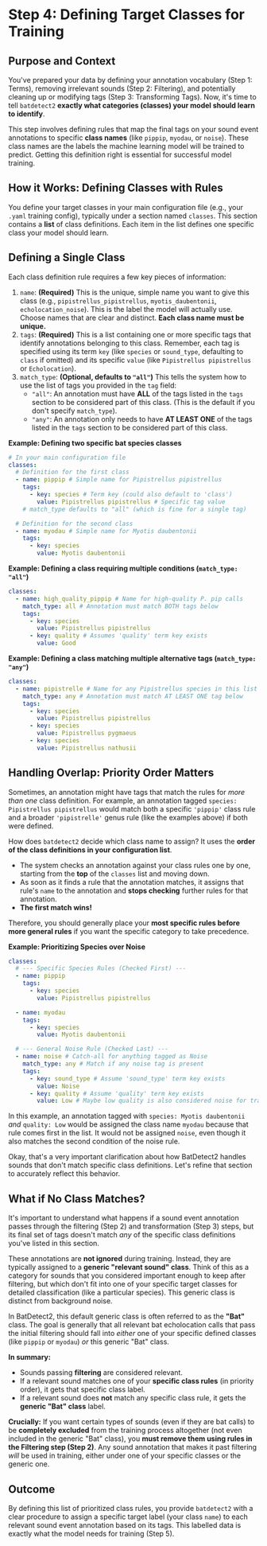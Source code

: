 # Step 4: Defining Target Classes for Training

## Purpose and Context

You've prepared your data by defining your annotation vocabulary (Step 1: Terms), removing irrelevant sounds (Step 2: Filtering), and potentially cleaning up or modifying tags (Step 3: Transforming Tags).
Now, it's time to tell `batdetect2` **exactly what categories (classes) your model should learn to identify**.

This step involves defining rules that map the final tags on your sound event annotations to specific **class names** (like `pippip`, `myodau`, or `noise`).
These class names are the labels the machine learning model will be trained to predict.
Getting this definition right is essential for successful model training.

## How it Works: Defining Classes with Rules

You define your target classes in your main configuration file (e.g., your `.yaml` training config), typically under a section named `classes`.
This section contains a **list** of class definitions.
Each item in the list defines one specific class your model should learn.

## Defining a Single Class

Each class definition rule requires a few key pieces of information:

1.  `name`: **(Required)** This is the unique, simple name you want to give this class (e.g., `pipistrellus_pipistrellus`, `myotis_daubentonii`, `echolocation_noise`).
    This is the label the model will actually use.
    Choose names that are clear and distinct.
    **Each class name must be unique.**
2.  `tags`: **(Required)** This is a list containing one or more specific tags that identify annotations belonging to this class.
    Remember, each tag is specified using its term `key` (like `species` or `sound_type`, defaulting to `class` if omitted) and its specific `value` (like `Pipistrellus pipistrellus` or `Echolocation`).
3.  `match_type`: **(Optional, defaults to `"all"`)** This tells the system how to use the list of tags you provided in the `tag` field:
    - `"all"`: An annotation must have **ALL** of the tags listed in the `tags` section to be considered part of this class.
      (This is the default if you don't specify `match_type`).
    - `"any"`: An annotation only needs to have **AT LEAST ONE** of the tags listed in the `tags` section to be considered part of this class.

**Example: Defining two specific bat species classes**

```yaml
# In your main configuration file
classes:
  # Definition for the first class
  - name: pippip # Simple name for Pipistrellus pipistrellus
    tags:
      - key: species # Term key (could also default to 'class')
        value: Pipistrellus pipistrellus # Specific tag value
    # match_type defaults to "all" (which is fine for a single tag)

  # Definition for the second class
  - name: myodau # Simple name for Myotis daubentonii
    tags:
      - key: species
        value: Myotis daubentonii
```

**Example: Defining a class requiring multiple conditions (`match_type: "all"`)**

```yaml
classes:
  - name: high_quality_pippip # Name for high-quality P. pip calls
    match_type: all # Annotation must match BOTH tags below
    tags:
      - key: species
        value: Pipistrellus pipistrellus
      - key: quality # Assumes 'quality' term key exists
        value: Good
```

**Example: Defining a class matching multiple alternative tags (`match_type: "any"`)**

```yaml
classes:
  - name: pipistrelle # Name for any Pipistrellus species in this list
    match_type: any # Annotation must match AT LEAST ONE tag below
    tags:
      - key: species
        value: Pipistrellus pipistrellus
      - key: species
        value: Pipistrellus pygmaeus
      - key: species
        value: Pipistrellus nathusii
```

## Handling Overlap: Priority Order Matters

Sometimes, an annotation might have tags that match the rules for _more than one_ class definition.
For example, an annotation tagged `species: Pipistrellus pipistrellus` would match both a specific `'pippip'` class rule and a broader `'pipistrelle'` genus rule (like the examples above) if both were defined.

How does `batdetect2` decide which class name to assign? It uses the **order of the class definitions in your configuration list**.

- The system checks an annotation against your class rules one by one, starting from the **top** of the `classes` list and moving down.
- As soon as it finds a rule that the annotation matches, it assigns that rule's `name` to the annotation and **stops checking** further rules for that annotation.
- **The first match wins!**

Therefore, you should generally place your **most specific rules before more general rules** if you want the specific category to take precedence.

**Example: Prioritizing Species over Noise**

```yaml
classes:
  # --- Specific Species Rules (Checked First) ---
  - name: pippip
    tags:
      - key: species
        value: Pipistrellus pipistrellus

  - name: myodau
    tags:
      - key: species
        value: Myotis daubentonii

  # --- General Noise Rule (Checked Last) ---
  - name: noise # Catch-all for anything tagged as Noise
    match_type: any # Match if any noise tag is present
    tags:
      - key: sound_type # Assume 'sound_type' term key exists
        value: Noise
      - key: quality # Assume 'quality' term key exists
        value: Low # Maybe low quality is also considered noise for training
```

In this example, an annotation tagged with `species: Myotis daubentonii` _and_ `quality: Low` would be assigned the class name `myodau` because that rule comes first in the list.
It would not be assigned `noise`, even though it also matches the second condition of the noise rule.

Okay, that's a very important clarification about how BatDetect2 handles sounds that don't match specific class definitions.
Let's refine that section to accurately reflect this behavior.

## What if No Class Matches?

It's important to understand what happens if a sound event annotation passes through the filtering (Step 2) and transformation (Step 3) steps, but its final set of tags doesn't match _any_ of the specific class definitions you've listed in this section.

These annotations are **not ignored** during training.
Instead, they are typically assigned to a **generic "relevant sound" class**.
Think of this as a category for sounds that you considered important enough to keep after filtering, but which don't fit into one of your specific target classes for detailed classification (like a particular species).
This generic class is distinct from background noise.

In BatDetect2, this default generic class is often referred to as the **"Bat"** class.
The goal is generally that all relevant bat echolocation calls that pass the initial filtering should fall into _either_ one of your specific defined classes (like `pippip` or `myodau`) _or_ this generic "Bat" class.

**In summary:**

- Sounds passing **filtering** are considered relevant.
- If a relevant sound matches one of your **specific class rules** (in priority order), it gets that specific class label.
- If a relevant sound does **not** match any specific class rule, it gets the **generic "Bat" class** label.

**Crucially:** If you want certain types of sounds (even if they are bat calls) to be **completely excluded** from the training process altogether (not even included in the generic "Bat" class), you **must remove them using rules in the Filtering step (Step 2)**.
Any sound annotation that makes it past filtering _will_ be used in training, either under one of your specific classes or the generic one.

## Outcome

By defining this list of prioritized class rules, you provide `batdetect2` with a clear procedure to assign a specific target label (your class `name`) to each relevant sound event annotation based on its tags.
This labelled data is exactly what the model needs for training (Step 5).
